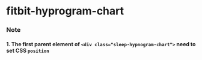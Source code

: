 # fitbit-hyprogram-chart
### Note
#### 1. The first parent element of `<div class="sleep-hypnogram-chart">` need to set CSS `position`
